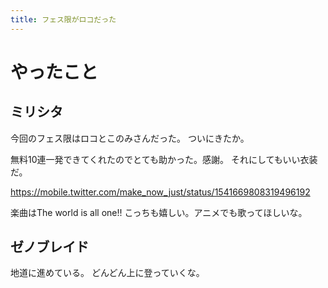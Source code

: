 ```yaml
---
title: フェス限がロコだった
---
```


# やったこと

## ミリシタ

今回のフェス限はロコとこのみさんだった。
ついにきたか。

無料10連一発できてくれたのでとても助かった。感謝。
それにしてもいい衣装だ。

<https://mobile.twitter.com/make_now_just/status/1541669808319496192>

楽曲はThe world is all one!!
こっちも嬉しい。アニメでも歌ってほしいな。

## ゼノブレイド

地道に進めている。
どんどん上に登っていくな。
